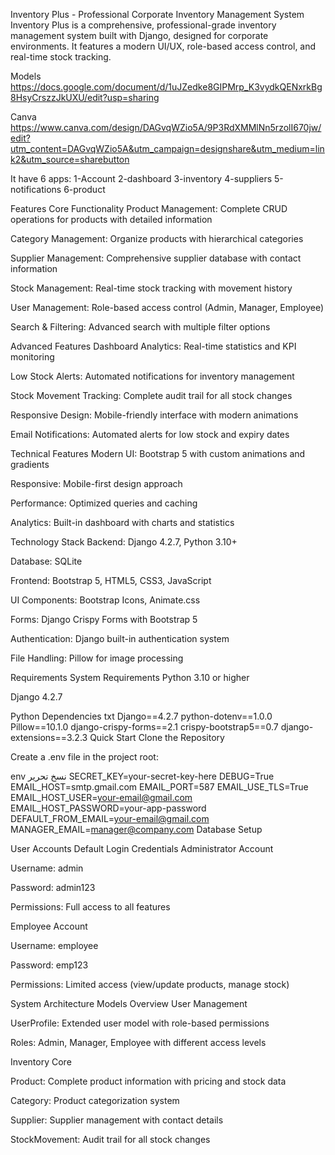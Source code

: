 Inventory Plus - Professional Corporate Inventory Management System
Inventory Plus is a comprehensive, professional-grade inventory management system built with Django, designed for corporate environments. It features a modern UI/UX, role-based access control, and real-time stock tracking.


Models
https://docs.google.com/document/d/1uJZedke8GIPMrp_K3vydkQENxrkBg8HsyCrszzJkUXU/edit?usp=sharing


Canva
https://www.canva.com/design/DAGvqWZio5A/9P3RdXMMlNn5rzolI670jw/edit?utm_content=DAGvqWZio5A&utm_campaign=designshare&utm_medium=link2&utm_source=sharebutton



It have 6 apps: 
1-Account 
2-dashboard 
3-inventory
4-suppliers
5-notifications
6-product


Features
Core Functionality
Product Management: Complete CRUD operations for products with detailed information

Category Management: Organize products with hierarchical categories

Supplier Management: Comprehensive supplier database with contact information

Stock Management: Real-time stock tracking with movement history

User Management: Role-based access control (Admin, Manager, Employee)

Search & Filtering: Advanced search with multiple filter options

Advanced Features
Dashboard Analytics: Real-time statistics and KPI monitoring

Low Stock Alerts: Automated notifications for inventory management

Stock Movement Tracking: Complete audit trail for all stock changes

Responsive Design: Mobile-friendly interface with modern animations

Email Notifications: Automated alerts for low stock and expiry dates 



Technical Features
Modern UI: Bootstrap 5 with custom animations and gradients

Responsive: Mobile-first design approach

Performance: Optimized queries and caching

Analytics: Built-in dashboard with charts and statistics



Technology Stack
Backend: Django 4.2.7, Python 3.10+

Database: SQLite

Frontend: Bootstrap 5, HTML5, CSS3, JavaScript

UI Components: Bootstrap Icons, Animate.css

Forms: Django Crispy Forms with Bootstrap 5

Authentication: Django built-in authentication system

File Handling: Pillow for image processing


Requirements
System Requirements
Python 3.10 or higher

Django 4.2.7



Python Dependencies
txt
Django==4.2.7
python-dotenv==1.0.0
Pillow==10.1.0
django-crispy-forms==2.1
crispy-bootstrap5==0.7
django-extensions==3.2.3
Quick Start
Clone the Repository


Create a .env file in the project root:

env
نسخ
تحرير
SECRET_KEY=your-secret-key-here
DEBUG=True
EMAIL_HOST=smtp.gmail.com
EMAIL_PORT=587
EMAIL_USE_TLS=True
EMAIL_HOST_USER=your-email@gmail.com
EMAIL_HOST_PASSWORD=your-app-password
DEFAULT_FROM_EMAIL=your-email@gmail.com
MANAGER_EMAIL=manager@company.com
Database Setup



User Accounts
Default Login Credentials
Administrator Account

Username: admin

Password: admin123

Permissions: Full access to all features

Employee Account

Username: employee

Password: emp123

Permissions: Limited access (view/update products, manage stock)

System Architecture
Models Overview
User Management

UserProfile: Extended user model with role-based permissions

Roles: Admin, Manager, Employee with different access levels

Inventory Core

Product: Complete product information with pricing and stock data

Category: Product categorization system

Supplier: Supplier management with contact details

StockMovement: Audit trail for all stock changes